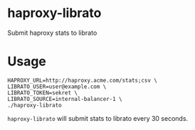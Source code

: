 # haproxy-librato
Submit haproxy stats to librato

# Usage

```
HAPROXY_URL=http://haproxy.acme.com/stats;csv \
LIBRATO_USER=user@example.com \
LIBRATO_TOKEN=sekret \
LIBRATO_SOURCE=internal-balancer-1 \
./haproxy-librato
```

`haproxy-librato` will submit stats to librato every 30 seconds.

